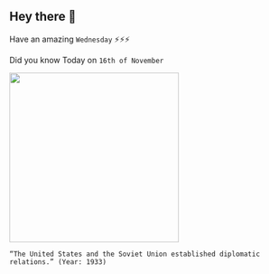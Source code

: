 ## Hey there 👋
Have an amazing `Wednesday` ⚡⚡⚡

Did you know Today on `16th of November`
 
 [<img src="https://upload.wikimedia.org/wikipedia/commons/3/3a/Jalta_1945.jpg" width="300" />](https://en.wikipedia.org/wiki/Soviet_Union–United_States_relations) 
 ```
“The United States and the Soviet Union established diplomatic relations.” (Year: 1933)
```
